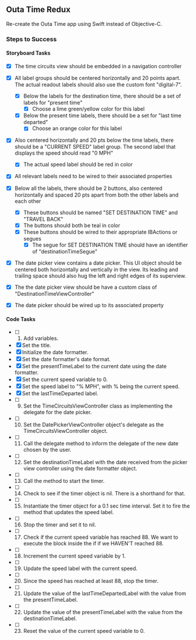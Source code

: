 ## Outa Time Redux

Re-create the Outa Time app using Swift instead of Objective-C.

### Steps to Success

#### Storyboard Tasks

* [x] The time circuits view should be embedded in a navigation controller
* [x] All label groups should be centered horizontally and 20 points apart. The actual readout labels should also use the custom font "digital-7".
	* [x] Below the labels for the destination time, there should be a set of labels for "present time"
		* [x] Choose a lime green/yellow color for this label
	* [x] Below the present time labels, there should be a set for "last time departed"
		* [x] Choose an orange color for this label
* [x] Also centered horizontally and 20 pts below the time labels, there should be a "CURRENT SPEED" label group. The second label that displays the speed should read "0 MPH"
	* [x] The actual speed label should be red in color
* [x] All relevant labels need to be wired to their associated properties

* [x] Below all the labels, there should be 2 buttons, also centered horizontally and spaced 20 pts apart from both the other labels and each other
	* [x] These buttons should be named "SET DESTINATION TIME" and "TRAVEL BACK"
	* [x] The buttons should both be teal in color
	* [x] These buttons should be wired to their appropriate IBActions or segues
		* [x] The segue for SET DESTINATION TIME should have an identifier of "destinationTimeSegue"

* [x] The date picker view contains a date picker. This UI object should be centered both horizontally and vertically in the view. Its leading and trailing space should also hug the left and right edges of its superview.
* [x] The the date picker view should be have a custom class of "DestinationTimeViewController"
* [x] The date picker should be wired up to its associated property

#### Code Tasks

* [ ] 1. Add variables.
* [x] Set the title.
* [x] Initialize the date formatter.
* [x] Set the date formatter's date format.
* [x] Set the presentTimeLabel to the current date using the date formatter.
* [x] Set the current speed variable to 0.
* [x] Set the speed label to "% MPH", with % being the current speed.
* [x] Set the lastTimeDeparted label.
* [ ] 9. Set the TimeCircuitsViewController class as implementing the delegate for the date picker.
* [ ] 10. Set the DatePickerViewController object's delegate as the TimeCircuitsViewController object.
* [ ] 11. Call the delegate method to inform the delegate of the new date chosen by the user.
* [ ] 12. Set the destinationTimeLabel with the date received from the picker view controller using the date formatter object.
* [ ] 13. Call the method to start the timer.
* [ ] 14. Check to see if the timer object is nil. There is a shorthand for that.
* [ ] 15. Instantiate the timer object for a 0.1 sec time interval. Set it to fire the method that updates the speed label.
* [ ] 16. Stop the timer and set it to nil.
* [ ] 17. Check if the current speed variable has reached 88. We want to execute the block inside the if if we HAVEN'T reached 88.
* [ ] 18. Increment the current speed variable by 1.
* [ ] 19. Update the speed label with the current speed.
* [ ] 20. Since the speed has reached at least 88, stop the timer.
* [ ] 21. Update the value of the lastTimeDepartedLabel with the value from the presentTimeLabel.
* [ ] 22. Update the value of the presentTimeLabel with the value from the destinationTimeLabel.
* [ ] 23. Reset the value of the current speed variable to 0.
